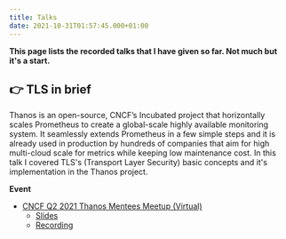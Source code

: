 ```yaml
---
title: Talks
date: 2021-10-31T01:57:45.000+01:00
---
```


**This page lists the recorded talks that I have given so far. Not much but it's a start.**

## :point_right: TLS in brief

Thanos is an open-source, CNCF’s Incubated project that horizontally scales Prometheus to create a global-scale highly available monitoring system. It seamlessly extends Prometheus in a few simple steps and it is already used in production by hundreds of companies that aim for high multi-cloud scale for metrics while keeping low maintenance cost. In this talk I covered TLS's (Transport Layer Security) basic concepts and it's implementation in the Thanos project.

**Event**
* [CNCF Q2 2021 Thanos Mentees Meetup (Virtual)](https://community.cncf.io/events/details/cncf-cncf-mentees-meetup-presents-cncf-q2-2021-thanos-mentees-meetup-virtual/)
    * [Slides](https://docs.google.com/presentation/d/1clBmpL5rvP_jNIgudHb3UmKvnXIx-2HaQWTEdwx7sP4/edit?usp=sharing)
    * [Recording](https://www.youtube.com/watch?v=s9L0XukF6jQ&t=3856s)